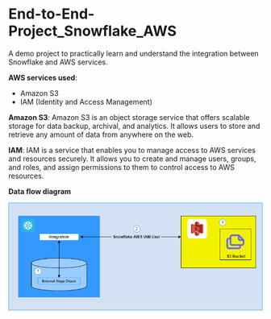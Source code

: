 # End-to-End-Project_Snowflake_AWS
A demo project to practically learn and understand the integration between Snowflake and AWS services.

**AWS services used**:

- Amazon S3
- IAM (Identity and Access Management)

**Amazon S3**: Amazon S3 is an object storage service that offers scalable storage for data backup, archival, and analytics. It allows users to store and retrieve any amount of data from anywhere on the web.

**IAM**: IAM is a service that enables you to manage access to AWS services and resources securely. It allows you to create and manage users, groups, and roles, and assign permissions to them to control access to AWS resources.

**Data flow diagram**

![image](https://github.com/arvindjit03/End-to-End-Project_Snowflake_AWS/blob/main/Dataflow.png)


